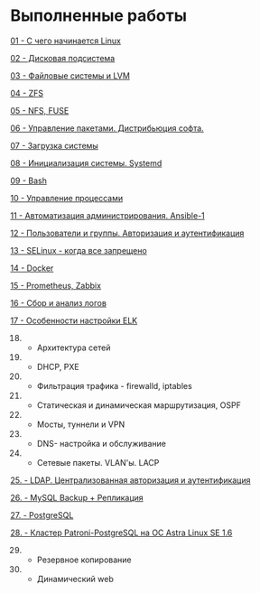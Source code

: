 # Выполненные работы
[01 - С чего начинается Linux](https://github.com/Aleksey-10081967/HomeWork/tree/main/HW-lesson-01)

[02 - Дисковая подсистема](https://github.com/Aleksey-10081967/HomeWork/tree/main/HW-lesson-02)

[03  - Файловые системы и LVM](https://github.com/Aleksey-10081967/HomeWork/tree/main/HW-lesson-03)

[04  - ZFS](https://github.com/Aleksey-10081967/HomeWork/tree/main/HW-lesson-04)

[05  - NFS, FUSE](https://github.com/Aleksey-10081967/HomeWork/tree/main/HW-lesson-05)

[06  - Управление пакетами. Дистрибьюция софта.](https://github.com/Aleksey-10081967/HomeWork/tree/main/HW-lesson-06)

[07  - Загрузка системы](https://github.com/Aleksey-10081967/HomeWork/tree/main/HW-lesson-07)

[08  - Инициализация системы. Systemd](https://github.com/Aleksey-10081967/HomeWork/tree/main/HW-lesson-08)

[09  - Bash](https://github.com/Aleksey-10081967/HomeWork/tree/main/HW-lesson-09)

[10  - Управление процессами](https://github.com/Aleksey-10081967/HomeWork/tree/main/HW-lesson-11)

[11  - Автоматизация администрирования. Ansible-1](https://github.com/Aleksey-10081967/HomeWork/tree/main/HW-lesson-14)

[12  - Пользователи и группы. Авторизация и аутентификация](https://github.com/Aleksey-10081967/HomeWork/tree/main/HW-lesson-15)

[13  - SELinux - когда все запрещено](https://github.com/Aleksey-10081967/HomeWork/tree/main/HW-lesson-17)

[14  - Docker](https://github.com/Aleksey-10081967/HomeWork/tree/main/HW-lesson-18)

[15  - Prometheus, Zabbix](https://github.com/Aleksey-10081967/HomeWork/tree/main/HW-lesson-20)

[16  - Сбор и анализ логов](https://github.com/Aleksey-10081967/HomeWork/tree/main/HW-lesson-23)

[17  - Особенности настройки ELK](https://github.com/Aleksey-10081967/HomeWork/tree/main/HW-lesson-23-a)

18.  - Архитектура сетей   

19.  - DHCP, PXE

20.  - Фильтрация трафика - firewalld, iptables

21.  - Статическая и динамическая маршрутизация, OSPF

22.  - Мосты, туннели и VPN

23.  - DNS- настройка и обслуживание

24.  - Сетевые пакеты. VLAN'ы. LACP

[25. - LDAP. Централизованная авторизация и аутентификация](https://github.com/Aleksey-10081967/HomeWork/tree/main/HW-lesson-34)

[26. - MySQL Backup + Репликация](https://github.com/Aleksey-10081967/HomeWork/tree/main/HW-lesson-39)

[27. - PostgreSQL](https://github.com/Aleksey-10081967/HomeWork/tree/main/HW-lesson-40)

[28. - Кластер Patroni-PostgreSQL на ОС Astra Linux SE 1.6](https://github.com/Aleksey-10081967/HomeWork/tree/main/HW-lesson-40-a)

29.  - Резервное копирование

30.  - Динамический web
